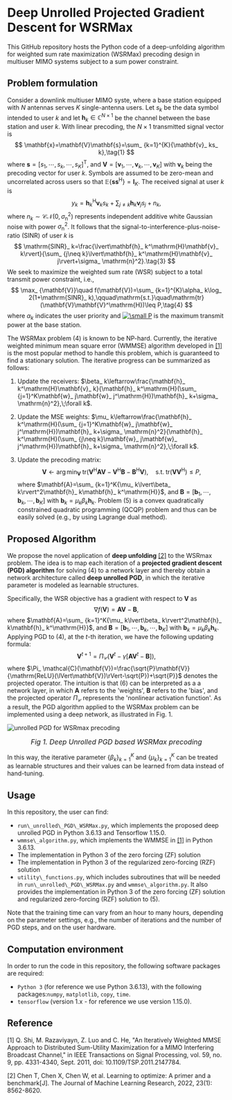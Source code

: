 # Deep Unrolled Projected Gradient Descent for WSRMax

This GitHub repository hosts the Python code of a deep-unfolding algorithm for weighted sum rate maximization (WSRMax) precoding design in multiuser MIMO systems subject to a sum power constraint.

## Problem formulation

Consider a downlink multiuser MIMO syste, where a base station equipped with $N$ antennas serves $K$ single-antenna users. Let $s_ k$ be the data symbol intended to user $k$ and let $\mathbf{h}_ k\in\mathbb{C}^{N\times 1}$ be the channel between the base station and user $k$. With linear precoding, the $N\times 1$ transmitted signal vector is 
$$
\mathbf{x}=\mathbf{V}\mathbf{s}=\sum_ {k=1}^{K}{\mathbf{v}_ ks_ k},\tag{1}
$$
where $\mathbf{s}=[s_ 1,\cdots,s_ k,\cdots,s_ K]^\mathrm{T}$, and $\mathbf{V}=[\mathbf{v}_ 1,\cdots,\mathbf{v}_ k,\cdots,\mathbf{v}_ K]$ with $\mathbf{v}_ k$ being  the precoding vector for user $k$. Symbols are assumed to be zero-mean and uncorrelated across users so that $\mathbb{E}\{\mathbf{s}\mathbf{s}^\mathrm{H}\}=\mathbf{I}_ K$. The received signal at user $k$ is
$$
y_ k=\mathbf{h}_ k^\mathrm{H}\mathbf{v}_ ks_ k + \sum_ {j\neq k}\mathbf{h}_ k\mathbf{v}_ js_ j + n_ k,\tag{2}
$$
where $n_ k\sim\mathcal{CN}(0,\sigma_ \mathrm{n}^2)$ represents independent additive white Gaussian noise with power $\sigma_ \mathrm{n}^2$. It follows that the signal-to-interference-plus-noise-ratio (SINR) of user $k$ is
$$
\mathrm{SINR}_ k=\frac{\lvert\mathbf{h}_ k^\mathrm{H}\mathbf{v}_ k\rvert}{\sum_ {j\neq k}\lvert\mathbf{h}_ k^\mathrm{H}\mathbf{v}_ j\rvert+\sigma_ \mathrm{n}^2}.\tag{3}
$$
We seek to maximize the weighted sum rate (WSR) subject to a total transmit power constraint, i.e., 
$$
\max_ {\mathbf{V}}\quad f(\mathbf{V})=\sum_ {k=1}^{K}\alpha_ k\log_ 2(1+\mathrm{SINR}_ k),\qquad\mathrm{s.t.}\quad\mathrm{tr}(\mathbf{V}\mathbf{V}^\mathrm{H})\leq P,\tag{4}
$$
where $\alpha_ k$ indicates the user priority and <a href="https://www.codecogs.com/eqnedit.php?latex=\dpi{100}&space;\small&space;P" target="_blank"><img src="https://latex.codecogs.com/svg.latex?\dpi{100}&space;\small&space;P" title="\small P" /></a> is the maximum transmit power at the base station. 

The WSRMax problem (4) is known to be NP-hard. Currently,  the iterative weighted minimum mean square error (WMMSE) algorithm developed in [[1]](#WMMSE_Shi)  is the most popular method to handle this problem, which is guaranteed to find a stationary solution. The iterative progress can be summarized as follows:

1. Update the receivers:  $\beta_ k\leftarrow\frac{\mathbf{h}_ k^\mathrm{H}\mathbf{v}_ k}{\mathbf{h}_ k^\mathrm{H}(\sum_ {j=1}^K\mathbf{w}_ j\mathbf{w}_ j^\mathrm{H})\mathbf{h}_ k+\sigma_ \mathrm{n}^2},\;\forall k$.

2. Update the MSE weights:  $\mu_ k\leftarrow\frac{\mathbf{h}_ k^\mathrm{H}(\sum_ {j=1}^K\mathbf{w}_ j\mathbf{w}_ j^\mathrm{H})\mathbf{h}_ k+\sigma_ \mathrm{n}^2}{\mathbf{h}_ k^\mathrm{H}(\sum_ {j\neq k}\mathbf{w}_ j\mathbf{w}_ j^\mathrm{H})\mathbf{h}_ k+\sigma_ \mathrm{n}^2},\;\forall k$.

3. Update the precoding matrix:
   $$
   \mathbf{V}\leftarrow\arg\min_ {\mathbf{V}}\;\mathrm{tr}(\mathbf{V}^\mathrm{H}\mathbf{A}\mathbf{V}-\mathbf{V}^\mathrm{H}\mathbf{B}-\mathbf{B}^\mathrm{H}\mathbf{V}),\quad\mathrm{s.t.}\;\mathrm{tr}(\mathbf{V}\mathbf{V}^\mathrm{H})\leq P,\tag{5}
   $$
   where $\mathbf{A}=\sum_ {k=1}^K{\mu_ k\lvert\beta_ k\rvert^2\mathbf{h}_ k\mathbf{h}_ k^\mathrm{H}}$, and $\mathbf{B}=[\mathbf{b}_ 1,\cdots,\mathbf{b}_ k,\cdots,\mathbf{b}_ K]$ with $\mathbf{b}_ k=\mu_ k\beta_ k\mathbf{h}_ k$. Problem (5) is a convex quadratically constrained quadratic programming (QCQP) problem and thus can be easily solved (e.g., by using Lagrange dual method).

## Proposed Algorithm

We propose the novel application of **deep unfolding** [[2]](#L2O_Chen) to the WSRmax problem. The idea is to map each iteration of a **projected gradient descent (PGD) algorithm** for solving (4) to a network layer and thereby obtain a network architecture called **deep unrolled PGD**, in which the iterative parameter is modeled as learnable structures.

Specifically, the WSR objective has a gradient with respect to $\mathbf{V}$ as
$$
\nabla f(\mathbf{V})=\mathbf{A}\mathbf{V}-\mathbf{B},\tag{5}
$$
where $\mathbf{A}=\sum_ {k=1}^K{\mu_ k\lvert\beta_ k\rvert^2\mathbf{h}_ k\mathbf{h}_ k^\mathrm{H}}$, and $\mathbf{B}=[\mathbf{b}_ 1,\cdots,\mathbf{b}_ k,\cdots,\mathbf{b}_ K]$ with $\mathbf{b}_ k=\mu_ k\beta_ k\mathbf{h}_ k$. Applying PGD to (4), at the $t$-th iteration, we have the following updating formula:
$$
\mathbf{V}^{t+1}=\Pi_ {\mathcal{C}}\left(\mathbf{V}^t-\gamma\left[\mathbf{A}\mathbf{V}^t-\mathbf{B}\right]\right),\tag{6}
$$
where $\Pi_ \mathcal{C}(\mathbf{V})=\frac{\sqrt{P}\mathbf{V}}{\mathrm{ReLU}(\lVert\mathbf{V})\rVert-\sqrt{P})+\sqrt{P}}$ denotes the projected operator. The intuition is that (6) can be interpreted as a a network layer, in which $\mathbf{A}$ refers to the 'weights', $\mathbf{B}$ refers to  the 'bias', and the projected operator $\Pi_ {\mathcal{C}}$ represents the 'nonlinear activation function'. As a result, the PGD algorithm applied to the WSRMax problem can be implemented using a deep network, as illustrated in Fig. 1.

![unrolled PGD for WSRmax precoding](/Users/jhonhu/Documents/Python/unrolled_PGD_WSRMax/Unrolled_PGD_WSRmax.png)

<center><p><font size="3"><em>Fig 1. Deep Unrolled PGD based WSRMax precoding</em></font><br/></p></center>

In this way, the iterative parameter $\{\beta_ k\}_ {k=1}^{K}$ and $\{\mu_ k\}_ {k=1}^K$ can be treated as learnable structures and their values can be learned from data instead of hand-tuning.

## Usage

In this repository, the user can find:

- `run\_unrolled\_PGD\_WSRMax.py`, which implements the proposed deep unrolled PGD in Python 3.6.13 and Tensorflow 1.15.0.
- `wmmse\_algorithm.py`, which implements the WMMSE in [[1]](#ourpaper)  in Python 3.6.13.
- The implementation in Python 3 of the zero forcing (ZF) solution
- The implementation in Python 3 of the regularized zero-forcing (RZF) solution
- `utility\_functions.py`, which includes subroutines that will be needed in `run\_unrolled\_PGD\_WSRMax.py` and `wmmse\_algorithm.py`. It also provides the implementation in Python 3 of the zero forcing (ZF) solution and regularized zero-forcing (RZF) solution to (5).

Note that the training time can vary from an hour to many hours, depending on the parameter settings, e.g., the number of iterations and the number of PGD steps, and on the user hardware. 

## Computation environment
In order to run the code in this repository, the following software packages are required:
* `Python 3` (for reference we use Python 3.6.13), with the following packages:`numpy`, `matplotlib`, `copy`, `time`.
* `tensorflow` (version 1.x - for reference we use version 1.15.0).

## Reference

<a id='WMMSE_Shi'></a> [1] Q. Shi, M. Razaviyayn, Z. Luo and C. He, "An Iteratively Weighted MMSE Approach to Distributed Sum-Utility Maximization for a MIMO Interfering Broadcast Channel," in IEEE Transactions on Signal Processing, vol. 59, no. 9, pp. 4331-4340, Sept. 2011, doi: 10.1109/TSP.2011.2147784.

<a id='L2O_Chen'></a> [2] Chen T, Chen X, Chen W, et al. Learning to optimize: A primer and a benchmark[J]. The Journal of Machine Learning Research, 2022, 23(1): 8562-8620.

